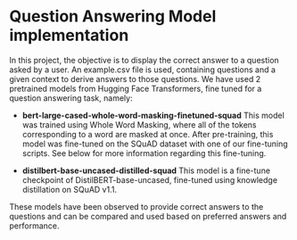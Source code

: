 # Question Answering Model implementation

In this project, the objective is to display the correct answer to a question asked by a user. An example.csv file is used, containing questions and a given context to derive answers to those questions.
We have used 2 pretrained models from Hugging Face Transformers, fine tuned for a question answering task, namely:
- **bert-large-cased-whole-word-masking-finetuned-squad**
  This model was trained using Whole Word Masking, where all of the tokens corresponding to a word are masked at once. After pre-training, this model was fine-tuned on the SQuAD dataset with one of our fine-tuning scripts. See below for more information regarding this fine-tuning.
  
- **distilbert-base-uncased-distilled-squad**
  This model is a fine-tune checkpoint of DistilBERT-base-uncased, fine-tuned using knowledge distillation on SQuAD v1.1.

These models have been observed to provide correct answers to the questions and can be compared and used based on preferred answers and performance.


